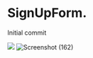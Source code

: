 # SignUpForm.
Initial commit

![](images/screenshot.png)
![Screenshot (162)](https://user-images.githubusercontent.com/58162039/134456694-659b0665-8fd0-40f8-9639-dd99acc35fdc.png)
